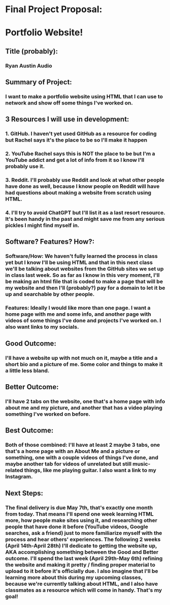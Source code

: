 # Final Project Proposal:
# Portfolio Website!

## Title (probably):
### Ryan Austin Audio

## Summary of Project:
### I want to make a portfolio website using HTML that I can use to network and show off some things I've worked on.

## 3 Resources I will use in development:
### 1. GitHub. I haven't yet used GitHub as a resource for coding but Rachel says it's the place to be so I'll make it happen  
### 2. YouTube  Rachel says this is NOT the place to be but I'm a YouTube addict and get a lot of info from it so I know I'll probably use it.
### 3. Reddit. I'll probably use Reddit and look at what other people have done as well, because I know people on Reddit will have had questions about making a website from scratch using HTML.
### 4. I'll try to avoid ChatGPT but I'll list it as a last resort resource. It's been handy in the past and might save me from any serious pickles I might find myself in.

## Software? Features? How?:
### Software/How: We haven't fully learned the process in class yet but I know I'll be using HTML and that in this next class we'll be talking about websites from the GitHub sites we set up in class last week. So as far as I know in this very moment, I'll be making an html file that is coded to make a page that will be my website and then I'll (probably?) pay for a domain to let it be up and searchable by other people.
### Features: Ideally I would like more than one page. I want a home page with me and some info, and another page with videos of some things I've done and projects I've worked on. I also want links to my socials.

## Good Outcome:
### I'll have a website up with not much on it, maybe a title and a short bio and a picture of me. Some color and things to make it a little less bland.
## Better Outcome:
### I'll have 2 tabs on the website, one that's a home page with info about me and my picture, and another that has a video playing something I've worked on before.
## Best Outcome:
### Both of those combined: I'll have at least 2 maybe 3 tabs, one that's a home page with an About Me and a picture or something, one with a couple videos of things I've done, and maybe another tab for videos of unrelated but still music-related things, like me playing guitar. I also want a link to my Instagram.

## Next Steps:
### The final delivery is due May 7th, that's exactly one month from today. That means I'll spend one week learning HTML more, how people make sites using it, and researching other people that have done it before (YouTube videos, Google searches, ask a friend) just to more familiarize myself with the process and hear others' experiences. The following 2 weeks (April 14th-April 28th) I'll dedicate to getting the website up, AKA accomplishing something between the Good and Better outcome. I'll spend the last week (April 29th-May 6th) refining the website and making it pretty / finding proper material to upload to it before it's officially due. I also imagine that I'll be learning more about this during my upcoming classes, because we're currently talking about HTML, and I also have classmates as a resource which will come in handy. That's my goal!
